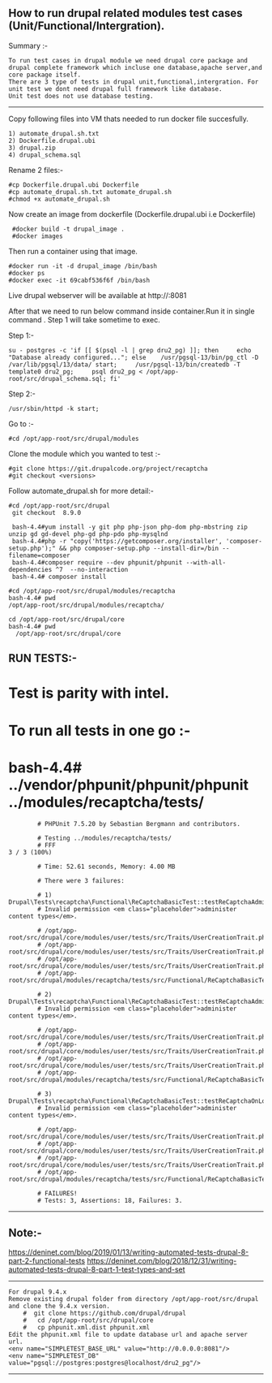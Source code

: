 
How to run drupal related modules test cases (Unit/Functional/Intergration).
-------------

Summary :-
    
    To run test cases in drupal module we need drupal core package and drupal complete framework which incluse one database,apache server,and core package itself.
    There are 3 type of tests in drupal unit,functional,intergration. For unit test we dont need drupal full framework like database.
    Unit test does not use database testing.
 
*************************

Copy following files into VM thats needed to run docker file succesfully.

    1) automate_drupal.sh.txt
    2) Dockerfile.drupal.ubi
    3) drupal.zip
    4) drupal_schema.sql

Rename 2 files:-

    #cp Dockerfile.drupal.ubi Dockerfile
    #cp automate_drupal.sh.txt automate_drupal.sh
    #chmod +x automate_drupal.sh
     

Now create an image from dockerfile (Dockerfile.drupal.ubi i.e Dockerfile)
  
     #docker build -t drupal_image .
     #docker images
 
 
Then run a container using that image.

    #docker run -it -d drupal_image /bin/bash
    #docker ps
    #docker exec -it 69cabf536f6f /bin/bash

Live drupal webserver will be available at http://<ip>:8081

After that we need to run below command inside container.Run it in single command . Step 1 will take sometime to exec. 

Step 1:- 

    su - postgres -c 'if [[ $(psql -l | grep dru2_pg) ]]; then     echo "Database already configured..."; else    /usr/pgsql-13/bin/pg_ctl -D /var/lib/pgsql/13/data/ start;     /usr/pgsql-13/bin/createdb -T template0 dru2_pg;     psql dru2_pg < /opt/app-root/src/drupal_schema.sql; fi'

Step 2:-

    /usr/sbin/httpd -k start;


Go to :-

    #cd /opt/app-root/src/drupal/modules

Clone the module which you wanted to test :-

    #git clone https://git.drupalcode.org/project/recaptcha
    #git checkout <versions>   
  
Follow automate_drupal.sh for more detail:-
  
    #cd /opt/app-root/src/drupal
     git checkout  8.9.0
     
     bash-4.4#yum install -y git php php-json php-dom php-mbstring zip unzip gd gd-devel php-gd php-pdo php-mysqlnd
     bash-4.4#php -r "copy('https://getcomposer.org/installer', 'composer-setup.php');" && php composer-setup.php --install-dir=/bin --filename=composer
     bash-4.4#composer require --dev phpunit/phpunit --with-all-dependencies ^7  --no-interaction
     bash-4.4# composer install
    
    #cd /opt/app-root/src/drupal/modules/recaptcha
    bash-4.4# pwd
    /opt/app-root/src/drupal/modules/recaptcha/

    cd /opt/app-root/src/drupal/core
    bash-4.4# pwd
      /opt/app-root/src/drupal/core
      
 
RUN TESTS:- 
----------
  
# Test is parity with intel.

# To run all tests in one go :-

# bash-4.4# ../vendor/phpunit/phpunit/phpunit ../modules/recaptcha/tests/
            # PHPUnit 7.5.20 by Sebastian Bergmann and contributors.

            # Testing ../modules/recaptcha/tests/
            # FFF                                                                 3 / 3 (100%)

            # Time: 52.61 seconds, Memory: 4.00 MB

            # There were 3 failures:

            # 1) Drupal\Tests\recaptcha\Functional\ReCaptchaBasicTest::testReCaptchaAdminAccess
            # Invalid permission <em class="placeholder">administer content types</em>.

            # /opt/app-root/src/drupal/core/modules/user/tests/src/Traits/UserCreationTrait.php:314
            # /opt/app-root/src/drupal/core/modules/user/tests/src/Traits/UserCreationTrait.php:261
            # /opt/app-root/src/drupal/core/modules/user/tests/src/Traits/UserCreationTrait.php:164
            # /opt/app-root/src/drupal/modules/recaptcha/tests/src/Functional/ReCaptchaBasicTest.php:68

            # 2) Drupal\Tests\recaptcha\Functional\ReCaptchaBasicTest::testReCaptchaAdminSettingsForm
            # Invalid permission <em class="placeholder">administer content types</em>.

            # /opt/app-root/src/drupal/core/modules/user/tests/src/Traits/UserCreationTrait.php:314
            # /opt/app-root/src/drupal/core/modules/user/tests/src/Traits/UserCreationTrait.php:261
            # /opt/app-root/src/drupal/core/modules/user/tests/src/Traits/UserCreationTrait.php:164
            # /opt/app-root/src/drupal/modules/recaptcha/tests/src/Functional/ReCaptchaBasicTest.php:68

            # 3) Drupal\Tests\recaptcha\Functional\ReCaptchaBasicTest::testReCaptchaOnLoginForm
            # Invalid permission <em class="placeholder">administer content types</em>.

            # /opt/app-root/src/drupal/core/modules/user/tests/src/Traits/UserCreationTrait.php:314
            # /opt/app-root/src/drupal/core/modules/user/tests/src/Traits/UserCreationTrait.php:261
            # /opt/app-root/src/drupal/core/modules/user/tests/src/Traits/UserCreationTrait.php:164
            # /opt/app-root/src/drupal/modules/recaptcha/tests/src/Functional/ReCaptchaBasicTest.php:68

            # FAILURES!
            # Tests: 3, Assertions: 18, Failures: 3.
  
-------------


Note:-
----------

https://deninet.com/blog/2019/01/13/writing-automated-tests-drupal-8-part-2-functional-tests
https://deninet.com/blog/2018/12/31/writing-automated-tests-drupal-8-part-1-test-types-and-set

-------
    For drupal 9.4.x    
    Remove existing drupal folder from directory /opt/app-root/src/drupal and clone the 9.4.x version.
        #  git clone https://github.com/drupal/drupal  
        #   cd /opt/app-root/src/drupal/core
        #   cp phpunit.xml.dist phpunit.xml
    Edit the phpunit.xml file to update database url and apache server url.
    <env name="SIMPLETEST_BASE_URL" value="http://0.0.0.0:8081"/>
    <env name="SIMPLETEST_DB" value="pgsql://postgres:postgres@localhost/dru2_pg"/>
    
-------